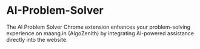 # AI-Problem-Solver
The AI Problem Solver Chrome extension enhances your problem-solving experience on maang.in (AlgoZenith) by integrating AI-powered assistance directly into the website.
